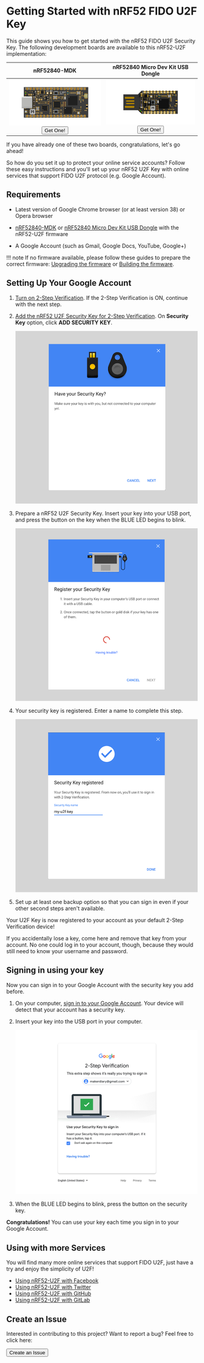 # Getting Started with nRF52 FIDO U2F Key

This guide shows you how to get started with the nRF52 FIDO U2F Security Key. The following development boards are available to this nRF52-U2F implementation: 

| **nRF52840-MDK** | **nRF52840 Micro Dev Kit USB Dongle** |
|:---:|:---:|
| [![](../images/nrf52840-mdk_top.png)](../../nrf52840-mdk/) <a href="https://store.makerdiary.com/collections/frontpage/products/nrf52840-mdk-iot-development-kit"><button data-md-color-primary="marsala">Get One!</button></a> | [![](../images/nrf52840-mdk-usb-dongle_top.png)](../../nrf52840-mdk-usb-dongle) <a href="https://store.makerdiary.com/collections/frontpage/products/nrf52840-mdk-usb-dongle"><button data-md-color-primary="marsala">Get One!</button></a> |

If you have already one of these two boards, congratulations, let's go ahead! 

So how do you set it up to protect your online service accounts? Follow these easy instructions and you'll set up your nRF52 U2F Key with online services that support FIDO U2F protocol (e.g. Google Account).

## Requirements

* Latest version of Google Chrome browser (or at least version 38) or Opera browser

* [nRF52840-MDK](https://store.makerdiary.com/collections/frontpage/products/nrf52840-mdk-iot-development-kit) or [nRF52840 Micro Dev Kit USB Dongle](https://store.makerdiary.com/collections/frontpage/products/nrf52840-mdk-usb-dongle) with the nRF52-U2F firmware

* A Google Account (such as Gmail, Google Docs, YouTube, Google+)

!!! note
	If no firmware available, please follow these guides to prepare the correct firmware: [Upgrading the firmware](../upgrading/) or [Building the firmware](../building).

## Setting Up Your Google Account

1. [Turn on 2-Step Verification](https://support.google.com/accounts/answer/9096865?hl=en&visit_id=636755555485133774-251791244&rd=1). If the 2-Step Verification is ON, continue with the next step.

2. [Add the nRF52 U2F Security Key for 2-Step Verification](https://myaccount.google.com/signinoptions/two-step-verification). On **Security Key** option, click **ADD SECURITY KEY**.

	![](../guides/images/add-u2f-key-with-google-1.png)

3. Prepare a nRF52 U2F Security Key. Insert your key into your USB port, and press the button on the key when the BLUE LED begins to blink.

	![](../guides/images/add-u2f-key-with-google-2.png)

4. Your security key is registered. Enter a name to complete this step.

	![](../guides/images/add-u2f-key-with-google-3.png)

3. Set up at least one backup option so that you can sign in even if your other second steps aren't available.

Your U2F Key is now registered to your account as your default 2-Step Verification device! 

If you accidentally lose a key, come here and remove that key from your account. No one could log in to your account, though, because they would still need to know your username and password.

## Signing in using your key

Now you can sign in to your Google Account with the security key you add before.

1. On your computer, [sign in to your Google Account](https://accounts.google.com/). Your device will detect that your account has a security key.

2. Insert your key into the USB port in your computer.
    
	![](../guides/images/sign-in-to-google-with-u2f.png)

3. When the BLUE LED begins to blink, press the button on the security key.

**Congratulations!** You can use your key each time you sign in to your Google Account.

## Using with more Services

You will find many more online services that support FIDO U2F, just have a try and enjoy the simplicity of U2F!

* [Using nRF52-U2F with Facebook](../guides/using-u2f-with-facebook)
* [Using nRF52-U2F with Twitter](../guides/using-u2f-with-twitter)
* [Using nRF52-U2F with GitHub](../guides/using-u2f-with-github)
* [Using nRF52-U2F with GitLab](../guides/using-u2f-with-gitlab)


## Create an Issue

Interested in contributing to this project? Want to report a bug? Feel free to click here:

<a href="https://github.com/makerdiary/nrf52-u2f/issues/new"><button data-md-color-primary="marsala"><i class="fa fa-github"></i> Create an Issue</button></a>

